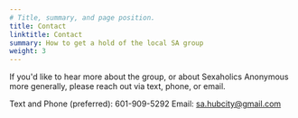 ```yaml
---
# Title, summary, and page position.
title: Contact
linktitle: Contact
summary: How to get a hold of the local SA group
weight: 3
---
```

If you'd like to hear more about the group, or about Sexaholics Anonymous more generally, please reach out via text, phone, or email. 

Text and Phone (preferred): 601-909-5292
Email: sa.hubcity@gmail.com